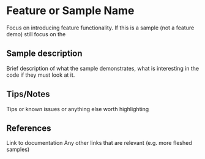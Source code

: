 # Feature or Sample Name 
Focus on introducing feature functionality.  If this is a sample (not a feature demo) still focus on the 

## Sample description 
Brief description of what the sample demonstrates, what is interesting in the code if they must look at it.  

## Tips/Notes 
Tips or known issues or anything else worth highlighting 

## References 
Link to documentation
Any other links that are relevant (e.g. more fleshed samples)